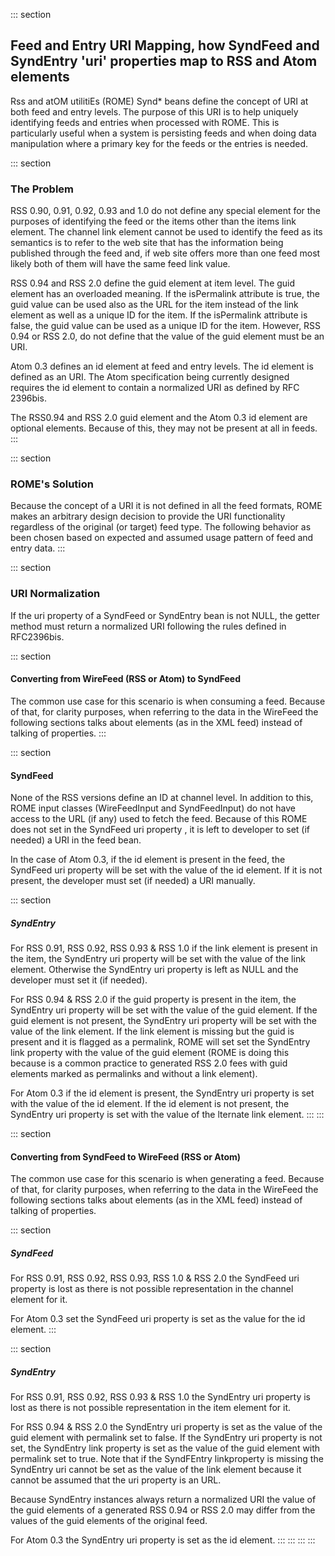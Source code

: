 ::: section
## Feed and Entry URI Mapping, how SyndFeed and SyndEntry \'uri\' properties map to RSS and Atom elements

Rss and atOM utilitiEs (ROME) Synd\* beans define the concept of URI at
both feed and entry levels. The purpose of this URI is to help uniquely
identifying feeds and entries when processed with ROME. This is
particularly useful when a system is persisting feeds and when doing
data manipulation where a primary key for the feeds or the entries is
needed.

::: section
### The Problem

RSS 0.90, 0.91, 0.92, 0.93 and 1.0 do not define any special element for
the purposes of identifying the feed or the items other than the items
link element. The channel link element cannot be used to identify the
feed as its semantics is to refer to the web site that has the
information being published through the feed and, if web site offers
more than one feed most likely both of them will have the same feed link
value.

RSS 0.94 and RSS 2.0 define the guid element at item level. The guid
element has an overloaded meaning. If the isPermalink attribute is true,
the guid value can be used also as the URL for the item instead of the
link element as well as a unique ID for the item. If the isPermalink
attribute is false, the guid value can be used as a unique ID for the
item. However, RSS 0.94 or RSS 2.0, do not define that the value of the
guid element must be an URI.

Atom 0.3 defines an id element at feed and entry levels. The id element
is defined as an URI. The Atom specification being currently designed
requires the id element to contain a normalized URI as defined by RFC
2396bis.

The RSS0.94 and RSS 2.0 guid element and the Atom 0.3 id element are
optional elements. Because of this, they may not be present at all in
feeds.
:::

::: section
### ROME\'s Solution

Because the concept of a URI it is not defined in all the feed formats,
ROME makes an arbitrary design decision to provide the URI functionality
regardless of the original (or target) feed type. The following behavior
as been chosen based on expected and assumed usage pattern of feed and
entry data.
:::

::: section
### URI Normalization

If the uri property of a SyndFeed or SyndEntry bean is not NULL, the
getter method must return a normalized URI following the rules defined
in RFC2396bis.

::: section
#### Converting from WireFeed (RSS or Atom) to SyndFeed

The common use case for this scenario is when consuming a feed. Because
of that, for clarity purposes, when referring to the data in the
WireFeed the following sections talks about elements (as in the XML
feed) instead of talking of properties.
:::

::: section
#### SyndFeed

None of the RSS versions define an ID at channel level. In addition to
this, ROME input classes (WireFeedInput and SyndFeedInput) do not have
access to the URL (if any) used to fetch the feed. Because of this ROME
does not set in the SyndFeed uri property , it is left to developer to
set (if needed) a URI in the feed bean.

In the case of Atom 0.3, if the id element is present in the feed, the
SyndFeed uri property will be set with the value of the id element. If
it is not present, the developer must set (if needed) a URI manually.

::: section
##### SyndEntry

For RSS 0.91, RSS 0.92, RSS 0.93 & RSS 1.0 if the link element is
present in the item, the SyndEntry uri property will be set with the
value of the link element. Otherwise the SyndEntry uri property is left
as NULL and the developer must set it (if needed).

For RSS 0.94 & RSS 2.0 if the guid property is present in the item, the
SyndEntry uri property will be set with the value of the guid element.
If the guid element is not present, the SyndEntry uri property will be
set with the value of the link element. If the link element is missing
but the guid is present and it is flagged as a permalink, ROME will set
set the SyndEntry link property with the value of the guid element (ROME
is doing this because is a common practice to generated RSS 2.0 fees
with guid elements marked as permalinks and without a link element).

For Atom 0.3 if the id element is present, the SyndEntry uri property is
set with the value of the id element. If the id element is not present,
the SyndEntry uri property is set with the value of the lternate link
element.
:::
:::

::: section
#### Converting from SyndFeed to WireFeed (RSS or Atom)

The common use case for this scenario is when generating a feed. Because
of that, for clarity purposes, when referring to the data in the
WireFeed the following sections talks about elements (as in the XML
feed) instead of talking of properties.

::: section
##### SyndFeed

For RSS 0.91, RSS 0.92, RSS 0.93, RSS 1.0 & RSS 2.0 the SyndFeed uri
property is lost as there is not possible representation in the channel
element for it.

For Atom 0.3 set the SyndFeed uri property is set as the value for the
id element.
:::

::: section
##### SyndEntry

For RSS 0.91, RSS 0.92, RSS 0.93 & RSS 1.0 the SyndEntry uri property is
lost as there is not possible representation in the item element for it.

For RSS 0.94 & RSS 2.0 the SyndEntry uri property is set as the value of
the guid element with permalink set to false. If the SyndEntry uri
property is not set, the SyndEntry link property is set as the value of
the guid element with permalink set to true. Note that if the SyndFEntry
linkproperty is missing the SyndEntry uri cannot be set as the value of
the link element because it cannot be assumed that the uri property is
an URL.

Because SyndEntry instances always return a normalized URI the value of
the guid elements of a generated RSS 0.94 or RSS 2.0 may differ from the
values of the guid elements of the original feed.

For Atom 0.3 the SyndEntry uri property is set as the id element.
:::
:::
:::
:::
